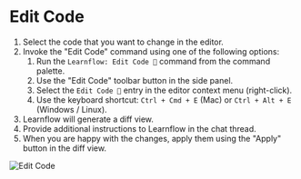 # Edit Code

1. Select the code that you want to change in the editor.
2. Invoke the "Edit Code" command using one of the following options:
   1. Run the `Learnflow: Edit Code 💬` command from the command palette.
   1. Use the "Edit Code" toolbar button in the side panel.
   1. Select the `Edit Code 💬` entry in the editor context menu (right-click).
   1. Use the keyboard shortcut: `Ctrl + Cmd + E` (Mac) or `Ctrl + Alt + E` (Windows / Linux).
3. Learnflow will generate a diff view.
4. Provide additional instructions to Learnflow in the chat thread.
5. When you are happy with the changes, apply them using the "Apply" button in the diff view.

![Edit Code](https://raw.githubusercontent.com/trungnt13/learnflow-vscode/main/app/vscode/asset/media/screenshot-edit-code.gif)
